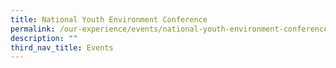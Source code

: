 ```yaml
---
title: National Youth Environment Conference
permalink: /our-experience/events/national-youth-environment-conference/
description: ""
third_nav_title: Events
---
```

